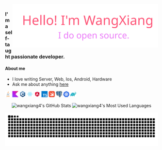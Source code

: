 <a href="https://github.com/pulls?q=author:wangxiang4">
   <img alt="Hello, i'm WangXiang, i do open source." align="right" width="480px" src="./assets/gh-readme-header.svg" />
</a>

### I'm a self-taught passionate developer.

#### **About me**
- I love writing Server, Web, Ios, Android, Hardware   
- Ask me about anything [here](https://github.com/wangxiang4/wangxiang4/issues)

<code><img height="20" alt="java" src="https://raw.githubusercontent.com/github/explore/5b3600551e122a3277c2c5368af2ad5725ffa9a1/topics/java/java.png"></code>
<code><img height="20" alt="kotlin" src="https://raw.githubusercontent.com/github/explore/4479d2a2c854198cb00160f8593519c14dc3b905/topics/kotlin/kotlin.png"></code>
<code><img height="20" alt="cpp" src="https://raw.githubusercontent.com/github/explore/180320cffc25f4ed1bbdfd33d4db3a66eeeeb358/topics/cpp/cpp.png"></code>
<code><img height="20" alt="react" src="https://raw.githubusercontent.com/github/explore/80688e429a7d4ef2fca1e82350fe8e3517d3494d/topics/react/react.png"></code>
<code><img height="20" alt="angular" src="https://raw.githubusercontent.com/github/explore/c700f6f5bb68a850405eef411cf878162ff34b59/topics/angular/angular.png"></code>
<code><img height="20" alt="typescript" src="https://raw.githubusercontent.com/github/explore/80688e429a7d4ef2fca1e82350fe8e3517d3494d/topics/typescript/typescript.png"></code>
<code><img height="20" alt="swift" src="https://raw.githubusercontent.com/github/explore/80688e429a7d4ef2fca1e82350fe8e3517d3494d/topics/swift/swift.png"></code>
<code><img height="20" alt="postgresql" src="https://raw.githubusercontent.com/github/explore/80688e429a7d4ef2fca1e82350fe8e3517d3494d/topics/postgresql/postgresql.png"></code>
<code><img height="20" alt="kubernetes" src="https://raw.githubusercontent.com/github/explore/01ea2a586e5da744792d0ccfce2f68b861f29301/topics/kubernetes/kubernetes.png"></code>
<code><img height="20" alt="gradle" src="https://raw.githubusercontent.com/github/explore/59009b1589a883459c0ae19044e3e7e3ec0c4e0a/topics/gradle/gradle.png"></code>


[//]: # (https://github.com/anuraghazra/github-readme-stats)
<p align="center">
   <picture>
      <source
       srcset="https://github-readme-stats.vercel.app/api?username=wangxiang4&show_icons=false&include_all_commits=true&theme=buefy&hide_border=true&border_radius=6&rank_icon=github"
       media="(prefers-color-scheme: light)"
     />
     <source
       srcset="https://github-readme-stats.vercel.app/api?username=wangxiang4&show_icons=false&include_all_commits=true&theme=ambient_gradient&hide_border=true&border_radius=6&rank_icon=github"
       media="(prefers-color-scheme: dark), (prefers-color-scheme: no-preference)"
     />
     <img alt="wangxiang4's GitHub Stats" align="center" height=200 src="https://github-readme-stats.vercel.app/api?username=wangxiang4&show_icons=false&include_all_commits=true&theme=ambient_gradient&hide_border=true&border_radius=6&rank_icon=github" />
   </picture>
   <picture>
      <source
       srcset="https://github-readme-stats.vercel.app/api/top-langs/?username=wangxiang4&layout=compact&theme=buefy&hide_border=true&langs_count=8&size_weight=0.5&count_weight=0.5&card_width=320"
       media="(prefers-color-scheme: light)"
     />
     <source
       srcset="https://github-readme-stats.vercel.app/api/top-langs/?username=wangxiang4&layout=compact&theme=ambient_gradient&hide_border=true&langs_count=8&size_weight=0.5&count_weight=0.5&card_width=320"
       media="(prefers-color-scheme: dark), (prefers-color-scheme: no-preference)"
     />
     <img alt="wangxiang4's Most Used Languages" align="center" height=200 src="https://github-readme-stats.vercel.app/api/top-langs/?username=wangxiang4&layout=compact&theme=ambient_gradient&hide_border=true&langs_count=8&size_weight=0.5&count_weight=0.5&card_width=320" />
   </picture>
</p>

[//]: # (https://github.com/Platane/snk)
<picture>
   <source
    srcset="https://raw.githubusercontent.com/wangxiang4/wangxiang4/output/github-contribution-grid-snake.svg"
    media="(prefers-color-scheme: light)"
  />
  <source
    srcset="https://raw.githubusercontent.com/wangxiang4/wangxiang4/output/github-contribution-grid-snake-dark.svg"
    media="(prefers-color-scheme: dark), (prefers-color-scheme: no-preference)"
  />
  <img alt="wangxiang4's Github Snake Grid" src="https://raw.githubusercontent.com/wangxiang4/wangxiang4/output/github-contribution-grid-snake-dark.svg" />
</picture>


